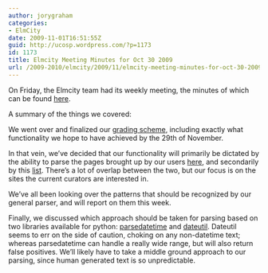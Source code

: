 ```yaml
---
author: jorygraham
categories:
- ElmCity
date: 2009-11-01T16:51:55Z
guid: http://ucosp.wordpress.com/?p=1173
id: 1173
title: Elmcity Meeting Minutes for Oct 30 2009
url: /2009-2010/elmcity/2009/11/elmcity-meeting-minutes-for-oct-30-2009/
---
```


On Friday, the Elmcity team had its weekly meeting, the minutes of which can be found [here](http://jorygraham.com/elmcity/2009-10-30.153659-0400EDT.html).

A summary of the things we covered:

We went over and finalized our [grading scheme](http://ucosp.wordpress.com/2009/10/30/marking-scheme-for-elmcity-project/), including exactly what functionality we hope to have achieved by the 29th of November.

In that vein, we&#8217;ve decided that our functionality will primarily be dictated by the ability to parse the pages brought up by our users [here](http://friendfeed.com/elmcity/92ef3b61/hey-everyone-team-over-in-elmcity-development), and secondarily by this [list](http://blog.jonudell.net/2009/07/07/strategic-choices-for-calendar-publishers/). There&#8217;s a lot of overlap between the two, but our focus is on the sites the current curators are interested in.

We&#8217;ve all been looking over the patterns that should be recognized by our general parser, and will report on them this week.

Finally, we discussed which approach should be taken for parsing based on two libraries available for python: [parsedatetime](http://pypi.python.org/pypi/parsedatetime/0.8.4) and [dateutil](http://labix.org/python-dateutil). Dateutil seems to err on the side of caution, choking on any non-datetime text; whereas parsedatetime can handle a really wide range, but will also return false positives. We&#8217;ll likely have to take a middle ground approach to our parsing, since human generated text is so unpredictable.